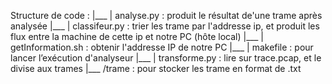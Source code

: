 Structure de code :
|___
|   analyse.py : produit le résultat de'une trame après analysée
|___
|   classifeur.py : trier les trame par l'addresse ip, et produit les flux entre la machine de cette ip et notre PC (hôte local)
|___
|   getInformation.sh : obtenir l'addresse IP de notre PC
|___
|   makefile : pour lancer l’exécution d'analyseur
|___
|   transforme.py : lire sur trace.pcap, et le divise aux trames 
|___
    /trame : pour stocker les trame en format de .txt